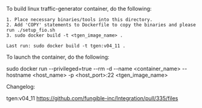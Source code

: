 To build linux traffic-generator container, do the following:

    1. Place necessary binaries/tools into this directory.
    2. Add 'COPY' statements to Dockerfile to copy the binaries and please run ./setup_fio.sh 
    3. sudo docker build -t <tgen_image_name> .
    
    Last run: sudo docker build -t tgen:v04_11 .

To launch the container, do the following:

   sudo docker run --privileged=true --rm -d --name <container_name> --hostname <host_name> -p <host_port>:22 <tgen_image_name> 

Changelog:

tgen:v04_11 https://github.com/fungible-inc/Integration/pull/335/files

